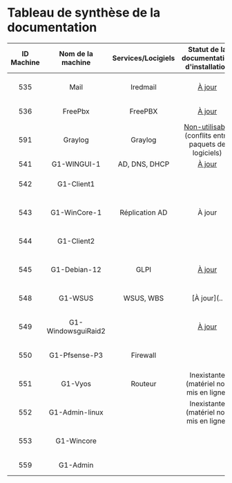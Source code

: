 # Tableau de synthèse de la documentation

| ID Machine  | Nom de la machine | Services/Locigiels | Statut de la documentation d'installation | Statut de la documentation d'utilisation |
|:-----------------:|:-----------------:|:-----------------:|:-----------------------------------------:|:----------------------------------------:|
| 535 | Mail      | Iredmail | [À jour](../S07/s07_INSTALL.md)                               |   Inexistante ( peu pertinente  )       |
| 536 | FreePbx      | FreePBX |  [À jour](../S09/S09_INSTALL.md)                           |   Inexistante ( inutile  )       |
| 591 | Graylog     | Graylog |  [Non-utilisable](../S06/S06_INSTALL.md)  (conflits entre paquets de logiciels)                           |   Inexistante ( inutile  )       |
| 541 | G1-WINGUI-1  | AD, DNS, DHCP   | [À jour](../S02/S02_INSTALL.md)                             |   [À jour](../S03/S03_USER_GUIDE.md)        |
| 542 | G1-Client1   |   |                                    |   Inexistante ( manque de temps  )       |
| 543 | G1-WinCore-1  | Réplication AD |    À jour                           |   Inexistante ( manque de temps  )       |
| 544 | G1-Client2     |                |                                    |   Inexistante ( manque de temps  )       |
| 545 | G1-Debian-12    | GLPI |    [À jour](../S02/S02_INSTALL.md)                                 |   Inexistante ( manque de temps  )       |
| 548 | G1-WSUS          | WSUS, WBS |    [À jour](..                               |   Inexistante ( manque de temps  )       |
| 549 | G1-WindowsguiRaid2 |      |              [À jour](../S05/S05_INSTALL.md)                        |   Inexistante ( manque de temps  )       |
| 550 | G1-Pfsense-P3      | Firewall |                                             |   Inexistante ( manque de temps  )       |
| 551 | G1-Vyos | Routeur |              Inexistante (matériel non mis en ligne)                       |   Inexistante ( manque de temps  )       |
| 552 | G1-Admin-linux |  |  Inexistante (matériel non mis en ligne)            |   Inexistante ( inutile  )               |
| 553 | G1-Wincore    |      |                                                  |   Inexistante  ( non fonctionnnelle )    |
| 559 | G1-Admin    | |                                 |   Inexistante ( inutile  )               |
